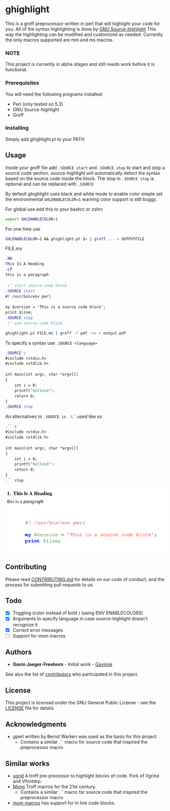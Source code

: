 # ghighlight

This is a groff preprocessor written in perl that will highlight your code for you. All of the syntax highlighting is done by [GNU Source-highlight](https://www.gnu.org/software/src-highlite/#mozTocId323328) This way the highlighting can be modified and customized as needed. Currently the only macros supported are mm and ms macros.


### NOTE

This project is currently in alpha stages and still needs work before it is functional.

### Prerequisites

You will need the following programs installed:

- Perl (only tested on 5.3)
- GNU Source-highlight
- Groff


### Installing

Simply add ghighlight.pl to your PATH 

## Usage

Inside your groff file add `.SOURCE start`  and `.SOURCE stop` to start and stop a source code section. source-highlight will automatically detect the syntax based on the source code inside the block. The stop in `.SOURCE stop` is optional and can be replaced with `.SOURCE`

By default ghighlight uses black and white mode to enable color simple set the environmental `GHLENABLECOLOR=1` warning color support is still buggy.

For global use add this to your bashrc or zshrc
```sh
export GHLENABLECOLOR=1
```

For one time use 
```sh
GHLENABLECOLOR=1 && ghighlight.pl $< | groff ... > OUTPUTFILE
```

FILE.ms
```roff
.NH
This Is A Heading
.LP
this is a paragraph

.\" start source code block
.SOURCE start
#! /usr/bin/env perl

my $version = 'This is a source code block';
print $line; 
.SOURCE stop
.\" end source code block
```

```sh
ghighlight.pl FILE.ms | groff -T pdf -ms > output.pdf
```

To specify a syntax use `.SOURCE <language>`
```roff
.SOURCE c
#include <stdio.h>
#include <stdlib.h>

int main(int argc, char *argv[])
{
    int i = 0;
    printf("hello\n");
    return 0;
}
.SOURCE stop
```

An alternatives to `.SOURCE is .\`\`` used like so
```roff
.`` c
#include <stdio.h>
#include <stdlib.h>

int main(int argc, char *argv[])
{
    int i = 0;
    printf("hello\n");
    return 0;
}
.`` stop
```

![Output](./demo.png)


## Contributing

Please read [CONTRIBUTING.md](https://github.com/Gavinok/ghighlight/contributing.md) for details on our code of conduct, and the process for submitting pull requests to us.

## Todo
- [x] Toggling (color instead of bold ) (using ENV ENABLECOLORS)
- [x] Arguments to specify language in case source-highlight doesn't recognize it
- [x] Correct error messages
- [ ] Support for mom macros

## Authors

* **Gavin Jaeger-Freeborn** - *Initial work* - [Gavinok](https://github.com/Gavinok)

See also the list of [contributors](https://github.com/Gavinok/ghighlight/contributors) who participated in this project.

## License

This project is licensed under the GNU General Public License - see the [LICENSE](LICENSE) file for details

## Acknowledgments

* gperl written by Bernd Warken was used as the basis for this project
  * Contains a similar .\`\` macro for source code that inspired the preprocessor macro

## Similar works
* [ugrid](https://github.com/pjfichet/ugrind) A troff pre-processor to highlight blocks of code. Fork of Vgrind and Vfontdrp.
* [Mono](https://github.com/Alhadis/Mono) Troff macros for the 21st century.
  * Contains a similar .\`\` macro for source code that inspired the preprocessor macro
* [mom macros](http://schaffter.ca/mom/momdoc/docelement.html#code) has support for in line code blocks.
